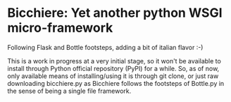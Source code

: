 
# Bicchiere: Yet another python WSGI micro-framework

Following Flask and Bottle footsteps, adding a bit of italian flavor :-)

This is a work in progress at a very initial stage, so it won't be available to install through Python official repository (PyPI) for a while.
So, as of now, only available means of installing/using it is through git clone, or just raw downloading bicchiere.py as Bicchiere follows the footsteps of Bottle.py in the sense of being a single file framework.


